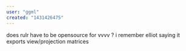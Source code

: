 ```yaml
---
user: "ggml"
created: "1431426475"
---
```


does rulr have to be opensource for vvvv ? 
i remember elliot saying it exports view/projection matrices
